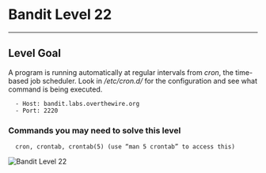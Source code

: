 # Bandit Level 22

---

## Level Goal

A program is running automatically at regular intervals from *cron*, the time-based job scheduler. Look in */etc/cron.d/* for the configuration and see what command is being executed.

``` {.sh}
  - Host: bandit.labs.overthewire.org
  - Port: 2220
```

### Commands you may need to solve this level

``` {.sh}
  cron, crontab, crontab(5) (use “man 5 crontab” to access this)
```

![Bandit Level 22](https://cdn.bulutbilisimciler.com/public/images/bandit/Bandit22.png)
